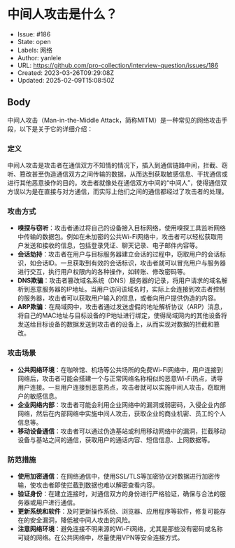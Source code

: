 # 中间人攻击是什么？

- Issue: #186
- State: open
- Labels: 网络
- Author: yanlele
- URL: https://github.com/pro-collection/interview-question/issues/186
- Created: 2023-03-26T09:29:08Z
- Updated: 2025-02-09T15:08:50Z

## Body

中间人攻击（Man-in-the-Middle Attack，简称MITM）是一种常见的网络攻击手段，以下是关于它的详细介绍：

### 定义
中间人攻击是攻击者在通信双方不知情的情况下，插入到通信链路中间，拦截、窃听、篡改甚至伪造通信双方之间传输的数据，从而达到获取敏感信息、干扰通信或进行其他恶意操作的目的。攻击者就像处在通信双方中间的“中间人”，使得通信双方误以为是在直接与对方通信，而实际上他们之间的通信都经过了攻击者的处理。

### 攻击方式
- **嗅探与窃听**：攻击者通过将自己的设备接入目标网络，使用嗅探工具监听网络中传输的数据包。例如在未加密的公共Wi-Fi网络中，攻击者可以轻松获取用户发送和接收的信息，包括登录凭证、聊天记录、电子邮件内容等。
- **会话劫持**：攻击者在用户与目标服务器建立会话的过程中，窃取用户的会话标识，如会话ID。一旦获取到有效的会话标识，攻击者就可以冒充用户与服务器进行交互，执行用户权限内的各种操作，如转账、修改密码等。
- **DNS欺骗**：攻击者篡改域名系统（DNS）服务器的记录，将用户请求的域名解析到恶意服务器的IP地址。当用户访问该域名时，实际上会连接到攻击者控制的服务器，攻击者可以获取用户输入的信息，或者向用户提供伪造的内容。
- **ARP欺骗**：在局域网中，攻击者通过发送虚假的地址解析协议（ARP）消息，将自己的MAC地址与目标设备的IP地址进行绑定，使得局域网内的其他设备将发送给目标设备的数据发送到攻击者的设备上，从而实现对数据的拦截和篡改。

### 攻击场景
- **公共网络环境**：在咖啡馆、机场等公共场所的免费Wi-Fi网络中，用户连接到网络后，攻击者可能会搭建一个与正常网络名称相似的恶意Wi-Fi热点，诱导用户连接。一旦用户连接到恶意热点，攻击者就可以实施中间人攻击，窃取用户的敏感信息。
- **企业网络内部**：攻击者可能会利用企业网络中的漏洞或弱密码，入侵企业内部网络，然后在内部网络中实施中间人攻击，获取企业的商业机密、员工的个人信息等。
- **移动设备通信**：攻击者可以通过伪造基站或利用移动网络中的漏洞，拦截移动设备与基站之间的通信，获取用户的通话内容、短信信息、上网数据等。

### 防范措施
- **使用加密通信**：在网络通信中，使用SSL/TLS等加密协议对数据进行加密传输，使攻击者即使拦截到数据也难以解密查看内容。
- **验证身份**：在建立连接时，对通信双方的身份进行严格验证，确保与合法的服务器或用户进行通信。
- **更新系统和软件**：及时更新操作系统、浏览器、应用程序等软件，修复可能存在的安全漏洞，降低被中间人攻击的风险。
- **注意网络环境**：避免连接不明来源的Wi-Fi网络，尤其是那些没有密码或名称可疑的网络。在公共网络中，尽量使用VPN等安全连接方式。



